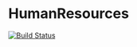# HumanResources
[![Build Status](https://travis-ci.org/Brest-Java-Course-2019/Maksim-Martsiusheu.svg?branch=master)](https://travis-ci.org/Brest-Java-Course-2019/Maksim-Martsiucdsheu)